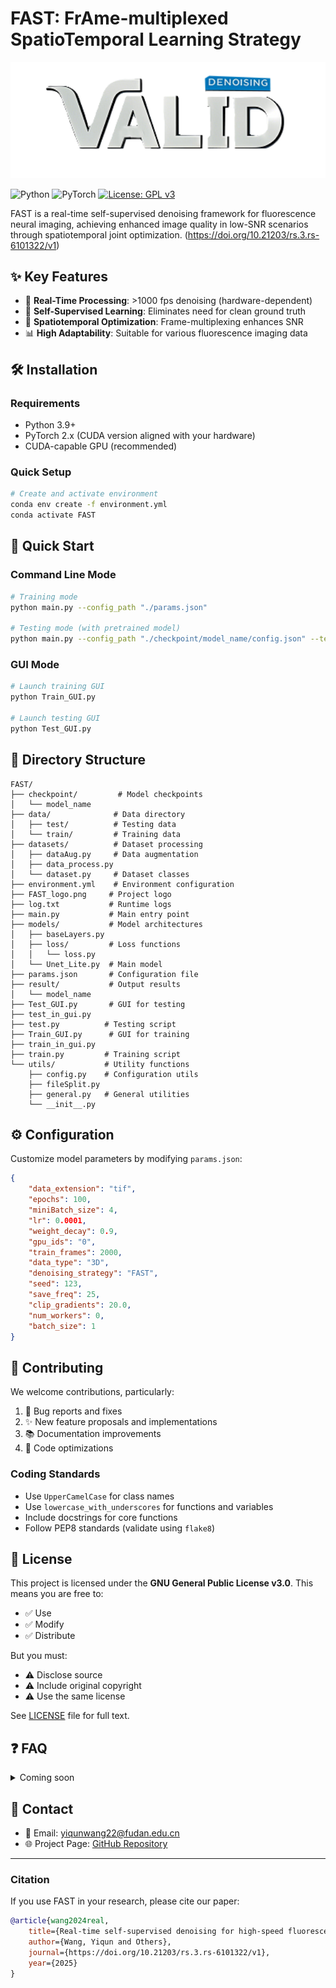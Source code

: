 # FAST: FrAme-multiplexed SpatioTemporal Learning Strategy
<p align="center">
  <img src="./resource/logo_lr.png" alt="VALID Logo" width="600"/>

![Python](https://img.shields.io/badge/Python-3.9-blue)
![PyTorch](https://img.shields.io/badge/PyTorch-2.x-orange)
[![License: GPL v3](https://img.shields.io/badge/License-GPLv3-blue.svg)](https://www.gnu.org/licenses/gpl-3.0)

FAST is a real-time self-supervised denoising framework for fluorescence neural imaging, achieving enhanced image quality in low-SNR scenarios through spatiotemporal joint optimization. (https://doi.org/10.21203/rs.3.rs-6101322/v1)

## ✨ Key Features

- 🚀 **Real-Time Processing**: >1000 fps denoising (hardware-dependent)
- 🤖 **Self-Supervised Learning**: Eliminates need for clean ground truth
- 🔄 **Spatiotemporal Optimization**: Frame-multiplexing enhances SNR
- 📊 **High Adaptability**: Suitable for various fluorescence imaging data

## 🛠 Installation

### Requirements
- Python 3.9+
- PyTorch 2.x (CUDA version aligned with your hardware)
- CUDA-capable GPU (recommended)

### Quick Setup
```bash
# Create and activate environment
conda env create -f environment.yml
conda activate FAST
```

## 🚀 Quick Start

### Command Line Mode
```bash
# Training mode
python main.py --config_path "./params.json"

# Testing mode (with pretrained model)
python main.py --config_path "./checkpoint/model_name/config.json" --test_path "./data/test/test_dir"
```

### GUI Mode
```bash
# Launch training GUI
python Train_GUI.py

# Launch testing GUI
python Test_GUI.py
```

## 📁 Directory Structure
```
FAST/
├── checkpoint/         # Model checkpoints
│   └── model_name
├── data/              # Data directory
│   ├── test/          # Testing data
│   └── train/         # Training data
├── datasets/          # Dataset processing
│   ├── dataAug.py     # Data augmentation
│   ├── data_process.py
│   └── dataset.py     # Dataset classes
├── environment.yml    # Environment configuration
├── FAST_logo.png     # Project logo
├── log.txt           # Runtime logs
├── main.py           # Main entry point
├── models/           # Model architectures
│   ├── baseLayers.py
│   ├── loss/         # Loss functions
│   │   └── loss.py
│   └── Unet_Lite.py  # Main model
├── params.json       # Configuration file
├── result/           # Output results
│   └── model_name
├── Test_GUI.py       # GUI for testing
├── test_in_gui.py
├── test.py          # Testing script
├── Train_GUI.py      # GUI for training
├── train_in_gui.py
├── train.py         # Training script
└── utils/           # Utility functions
    ├── config.py    # Configuration utils
    ├── fileSplit.py
    ├── general.py   # General utilities
    └── __init__.py
```

## ⚙️ Configuration

Customize model parameters by modifying `params.json`:

```json
{
    "data_extension": "tif",
    "epochs": 100,
    "miniBatch_size": 4,
    "lr": 0.0001,
    "weight_decay": 0.9,
    "gpu_ids": "0",
    "train_frames": 2000,
    "data_type": "3D",
    "denoising_strategy": "FAST",
    "seed": 123,
    "save_freq": 25,
    "clip_gradients": 20.0,
    "num_workers": 0,
    "batch_size": 1
}
```

## 🤝 Contributing

We welcome contributions, particularly:

1. 🐛 Bug reports and fixes
2. ✨ New feature proposals and implementations
3. 📚 Documentation improvements
4. 🎨 Code optimizations

### Coding Standards
- Use `UpperCamelCase` for class names
- Use `lowercase_with_underscores` for functions and variables
- Include docstrings for core functions
- Follow PEP8 standards (validate using `flake8`)

## 📄 License

This project is licensed under the **GNU General Public License v3.0**. This means you are free to:

- ✅ Use
- ✅ Modify
- ✅ Distribute

But you must:
- ⚠️ Disclose source
- ⚠️ Include original copyright
- ⚠️ Use the same license

See [LICENSE](LICENSE) file for full text.

## ❓ FAQ

<details>
<summary>Coming soon</summary>

</details>



## 📮 Contact

- 📧 Email: yiqunwang22@fudan.edu.cn
- 🌐 Project Page: [GitHub Repository](https://github.com/FDU-donglab/FAST)

---

### Citation

If you use FAST in your research, please cite our paper:

```bibtex
@article{wang2024real,
    title={Real-time self-supervised denoising for high-speed fluorescence neural imaging},
    author={Wang, Yiqun and Others},
    journal={https://doi.org/10.21203/rs.3.rs-6101322/v1},
    year={2025}
}
```
